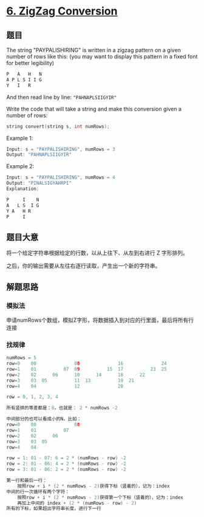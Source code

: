 # [6. ZigZag Conversion](https://leetcode.com/problems/zigzag-conversion/)

## 题目

The string "PAYPALISHIRING" is written in a zigzag pattern on a given number of rows like this: (you may want to display this pattern in a fixed font for better legibility)

```c
P   A   H   N
A P L S I I G
Y   I   R
```

And then read line by line: `"PAHNAPLSIIGYIR"`

Write the code that will take a string and make this conversion given a number of rows:

```c
string convert(string s, int numRows);
```

Example 1:

```c
Input: s = "PAYPALISHIRING", numRows = 3
Output: "PAHNAPLSIIGYIR"
```

Example 2:

```c
Input: s = "PAYPALISHIRING", numRows = 4
Output: "PINALSIGYAHRPI"
Explanation:

P     I    N
A   L S  I G
Y A   H R
P     I
```

## 题目大意

将一个给定字符串根据给定的行数，以从上往下、从左到右进行 Z 字形排列。

之后，你的输出需要从左往右逐行读取，产生出一个新的字符串。

## 解题思路

### 模拟法

申请numRows个数组，模拟Z字形，将数据插入到对应的行里面，最后将所有行连接

### 找规律

```c
numRows = 5
row=0    00              08              16              24
row=1    01          07  09          15  17          23  25
row=2    02      06      10      14      18      22
row=3    03  05          11  13          19  21
row=4    04              12              20

row = 0, 1, 2, 3, 4

所有竖排的等差都是：8，也就是： 2 * numRows -2

中间部分的也可以看成小的N，比如：
row=0    00              08
row=1    01          07
row=2    02      06
row=3    03  05
row=4    04

row = 1: 01 - 07: 6 = 2 * (numRows - row) -2
row = 2: 01 - 06: 4 = 2 * (numRows - row) -2
row = 3: 01 - 06: 2 = 2 * (numRows - row) -2

第一行和最后一行：
    按照row + i * (2 * numRows - 2)获得下标（竖着的），记为：index
中间的行一次循环有两个字符：
    按照row + i * (2 * numRows - 2)获得第一个下标（竖着的），记为：index
    再加上中间的 index + (2 * (numRows - row) - 2)
所有的下标，如果超出字符串长度，进行下一行
```
